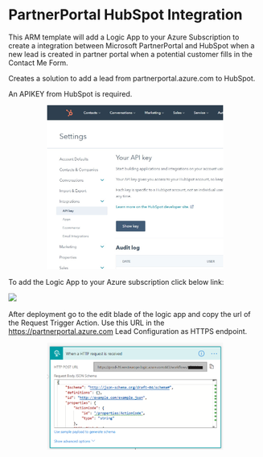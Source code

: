 # PartnerPortal HubSpot Integration
This ARM template will add a Logic App to your Azure Subscription to create a integration between Microsoft PartnerPortal and HubSpot when a new lead is created in partner portal when a potential customer fills in the
Contact Me Form.

Creates a solution to add a lead from partnerportal.azure.com to HubSpot.

An APIKEY from HubSpot is required.
<p align="center">
  <img src="hubspotapikey.jpg" width="350" title="hover text">
</p>

To add the Logic App to your Azure subscription click below link:

<a href="https://portal.azure.com/#create/Microsoft.Template/uri/https%3A%2F%2Fraw.githubusercontent.com%2Fsvandenhoven%2FPartnerPortalHubSpotIntegration%2Fmaster%2FLogicAppARM%2FLogicApp.json" target="_blank">
    <img src="http://azuredeploy.net/deploybutton.png"/>
</a>

After deployment go to the edit blade of the logic app and copy the url of the Request Trigger Action. Use this URL in the https://partnerportal.azure.com Lead Configuration as HTTPS endpoint.
<p align="center">
  <img src="httprequest.png" width="350" title="hover text">
</p>